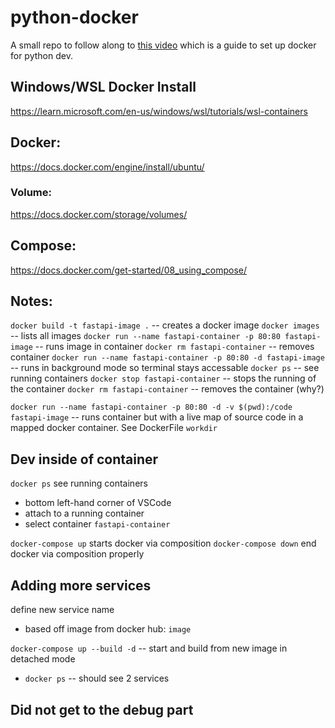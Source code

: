 # python-docker
A small repo to follow along to [this video](https://www.youtube.com/watch?v=0H2miBK_gAk) which is a guide to set up docker for python dev.

## Windows/WSL Docker Install
https://learn.microsoft.com/en-us/windows/wsl/tutorials/wsl-containers

## Docker:
https://docs.docker.com/engine/install/ubuntu/

### Volume:
https://docs.docker.com/storage/volumes/

## Compose:
https://docs.docker.com/get-started/08_using_compose/

## Notes:
`docker build -t fastapi-image .` -- creates a docker image
`docker images` -- lists all images
`docker run --name fastapi-container -p 80:80 fastapi-image` -- runs image in container
`docker rm fastapi-container` -- removes container
`docker run --name fastapi-container -p 80:80 -d fastapi-image` -- runs in background mode so terminal stays accessable
`docker ps` -- see running containers
`docker stop fastapi-container` -- stops the running of the container
`docker rm fastapi-container` -- removes the container (why?)

`docker run --name fastapi-container -p 80:80 -d -v $(pwd):/code fastapi-image` -- runs container but with a live map of source code in a mapped docker container. See DockerFile `workdir`

## Dev inside of container
`docker ps` see running containers
- bottom left-hand corner of VSCode
- attach to a running container
- select container `fastapi-container`

`docker-compose up` starts docker via composition
`docker-compose down` end docker via composition properly

## Adding more services
define new service name
- based off image from docker hub: `image`

`docker-compose up --build -d` -- start and build from new image in detached mode
- `docker ps` -- should see 2 services

## Did not get to the debug part